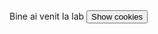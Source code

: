 <script> 
  document.cookie = "session=test GDPR";
  document.cookie = "username=Cristina Vlad";
  document.cookie = "favorite_task=collect Data";
  function alertCookie() { alert(document.cookie); } 
</script><body> Bine ai venit la lab <button onclick="alertCookie()">Show cookies</button> </body>
